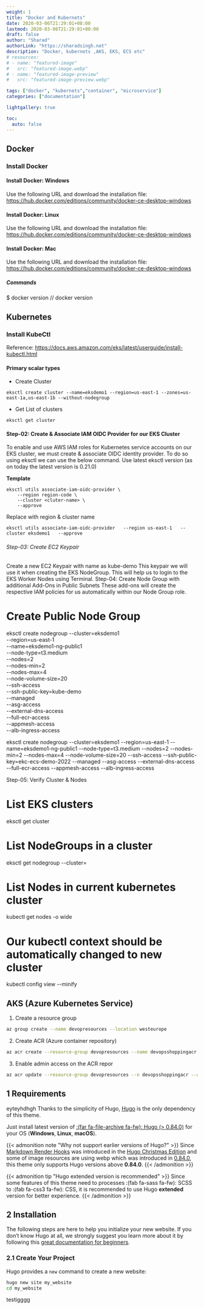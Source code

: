 ```yaml
---
weight: 1
title: "Docker and Kubernets"
date: 2020-03-06T21:29:01+08:00
lastmod: 2020-03-06T21:29:01+08:00
draft: false
author: "Sharad"
authorLink: "https://sharadsingh.net"
description: "Docker, kubernets ,AKS, EKS, ECS etc"
# resources:
# - name: "featured-image"
#   src: "featured-image.webp"
# - name: "featured-image-preview"
#   src: "featured-image-preview.webp"

tags: ["docker", "kubernets","container", "microservice"]
categories: ["documentation"]

lightgallery: true

toc:
  auto: false
---
```



## Docker

### Install Docker
#### Install Docker: Windows
Use the following URL and download the installation file:
https://hub.docker.com/editions/community/docker-ce-desktop-windows

#### Install Docker: Linux
Use the following URL and download the installation file:
https://hub.docker.com/editions/community/docker-ce-desktop-windows

#### Install Docker: Mac
Use the following URL and download the installation file:
https://hub.docker.com/editions/community/docker-ce-desktop-windows

##### Commands

  $ docker version // docker version
  

## Kubernetes
### Install KubeCtl

Reference: https://docs.aws.amazon.com/eks/latest/userguide/install-kubectl.html


#### Primary scalar types

* Create Cluster
```
eksctl create cluster --name=eksdemo1 --region=us-east-1 --zones=us-east-1a,us-east-1b --without-nodegroup 
```

* Get List of clusters
```
eksctl get cluster 
```  


#### Step-02: Create & Associate IAM OIDC Provider for our EKS Cluster
To enable and use AWS IAM roles for Kubernetes service accounts on our EKS cluster, we must create & associate OIDC identity provider.
To do so using eksctl we can use the below command.
Use latest eksctl version (as on today the latest version is 0.21.0)

**Template**
```
eksctl utils associate-iam-oidc-provider \
    --region region-code \
    --cluster <cluter-name> \
    --approve
```

 Replace with region & cluster name
 ```
eksctl utils associate-iam-oidc-provider   --region us-east-1   --cluster eksdemo1   --approve
```


###### Step-03: Create EC2 Keypair
Create a new EC2 Keypair with name as kube-demo
This keypair we will use it when creating the EKS NodeGroup.
This will help us to login to the EKS Worker Nodes using Terminal.
Step-04: Create Node Group with additional Add-Ons in Public Subnets
These add-ons will create the respective IAM policies for us automatically within our Node Group role.
# Create Public Node Group   
eksctl create nodegroup --cluster=eksdemo1 \
                       --region=us-east-1 \
                       --name=eksdemo1-ng-public1 \
                       --node-type=t3.medium \
                       --nodes=2 \
                       --nodes-min=2 \
                       --nodes-max=4 \
                       --node-volume-size=20 \
                       --ssh-access \
                       --ssh-public-key=kube-demo \
                       --managed \
                       --asg-access \
                       --external-dns-access \
                       --full-ecr-access \
                       --appmesh-access \
                       --alb-ingress-access 


 eksctl create nodegroup --cluster=eksdemo1    --region=us-east-1  --name=eksdemo1-ng-public1                       --node-type=t3.medium  --nodes=2  --nodes-min=2 --nodes-max=4 --node-volume-size=20 --ssh-access                        --ssh-public-key=ekc-ecs-demo-2022 --managed --asg-access --external-dns-access --full-ecr-access                       --appmesh-access --alb-ingress-access 

Step-05: Verify Cluster & Nodes

# List EKS clusters
eksctl get cluster

# List NodeGroups in a cluster
eksctl get nodegroup --cluster=<clusterName>

# List Nodes in current kubernetes cluster
kubectl get nodes -o wide

# Our kubectl context should be automatically changed to new cluster
kubectl config view --minify


## AKS (Azure Kubernetes Service)





1. Create a resource group
```bash
az group create --name devopresources --location westeurope    
```     
2. Create ACR (Azure container repository)        
```bash
az acr create --resource-group devopresources --name devopsshoppingacr --sku Basic
```
3. Enable admin access on the ACR repor        

        


```bash
az acr update --resource-group devopresources --n devopsshoppingacr --admin-enabled true
```



## 1 Requirements
eyteyhdhgh
Thanks to the simplicity of Hugo, [Hugo](https://gohugo.io/) is the only dependency of this theme.

Just install latest version of [:(far fa-file-archive fa-fw): Hugo (> 0.84.0)](https://gohugo.io/getting-started/installing/) for your OS (**Windows**, **Linux**, **macOS**).

{{< admonition note "Why not support earlier versions of Hugo?" >}}
Since [Markdown Render Hooks](https://gohugo.io/getting-started/configuration-markup#markdown-render-hooks) was introduced in the [Hugo Christmas Edition](https://gohugo.io/news/0.62.0-relnotes/) and some of image resources are using webp which was introduced in [0.84.0](https://github.com/gohugoio/hugo/releases/tag/v0.84.0), this theme only supports Hugo versions above **0.84.0**.
{{< /admonition >}}

{{< admonition tip "Hugo extended version is recommended" >}}
Since some features of this theme need to processes :(fab fa-sass fa-fw): SCSS to :(fab fa-css3 fa-fw): CSS, it is recommended to use Hugo **extended** version for better experience.
{{< /admonition >}}

## 2 Installation

The following steps are here to help you initialize your new website. If you don’t know Hugo at all, we strongly suggest you learn more about it by following this [great documentation for beginners](https://gohugo.io/getting-started/quick-start/).

### 2.1 Create Your Project

Hugo provides a `new` command to create a new website:

```bash
hugo new site my_website
cd my_website
```

testigggg